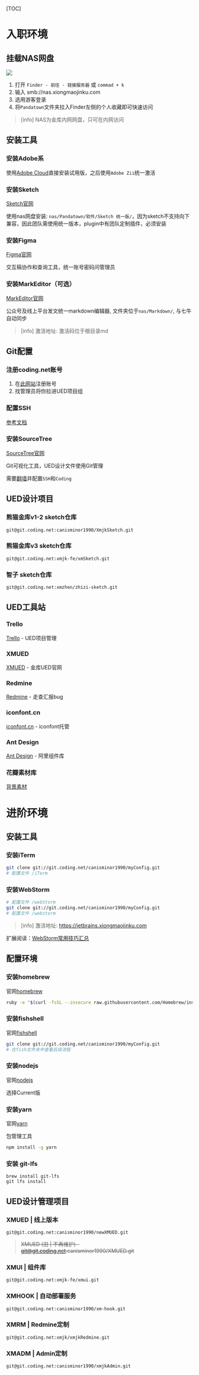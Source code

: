 [TOC]

# 入职环境

## 挂载NAS网盘

![](https://o4j4l4n7h.qnssl.com/2017-08-02-022652.jpg)

1. 打开 `Finder - 前往 - 链接服务器` 或 `commad + k`
2. 输入 smb://nas.xiongmaojinku.com
3. 选用游客登录
4. 将`Pandatown`文件夹拉入Finder左侧的个人收藏即可快速访问

>[info] NAS为金库内网网盘，只可在内网访问

## 安装工具

### 安装Adobe系

使用[Adobe Cloud](https://creative.adobe.com/zh-cn/products/download/creative-cloud)直接安装试用版，之后使用`Adobe Zii`统一激活

### 安装Sketch

[Sketch官网](https://www.sketchapp.com/updates/)

使用nas网盘安装: `nas/Pandatown/软件/Sketch 统一版/`，因为sketch不支持向下兼容，因此团队需使用统一版本，plugin中有团队定制插件，必须安装

### 安装Figma

[Figma官网](https://www.figma.com/)

交互稿协作和查询工具，统一账号密码问管理员


### 安装MarkEditor（可选）

[MarkEditor官网](http://markeditor.com/app/markeditor)

公众号及线上平台发文统一markdown编辑器, 文件夹位于`nas/Markdown/`, 与七牛自动同步

>[info] 激活地址: 激活码位于根目录md


## Git配置

### 注册coding.net账号

1. 在[此网站](https://coding.net)注册账号
2. 找管理员将你拉进UED项目组

### 配置SSH

[参考文档](https://coding.net/help/doc/account/ssh-key.html)

### 安装SourceTree

[SourceTree官网](https://www.sourcetreeapp.com/)

Git可视化工具，UED设计文件使用Git管理

需要[翻墙](ued/share/创建私有SSR.md)并配置`SSH`和`Coding`


## UED设计项目

### 熊猫金库v1-2 sketch仓库

```
git@git.coding.net:canisminor1990/XmjkSketch.git
```

### 熊猫金库v3 sketch仓库

```
git@git.coding.net:xmjk-fe/xmSketch.git
```

### 智子 sketch仓库

```
git@git.coding.net:xmzhen/zhizi-sketch.git
```

## UED工具站

### Trello

[Trello](https://trello.com/b/WDGfmQRs/ued) - UED项目管理

### XMUED

[XMUED](https://ued.xiongmaojinku.com) - 金库UED官网

### Redmine

[Redmine](https://redmine.xiongmaojinku.com) - 走查汇报bug

### iconfont.cn

[iconfont.cn](http://www.iconfont.cn/) - iconfont托管

### Ant Design

[Ant Design](https://mobile.ant.design/docs/react/introduce-cn) - 阿里组件库

### 花瓣素材库

[背景素材](http://huaban.com/boards/25545712/)

# 进阶环境

## 安装工具

### 安装iTerm

```bash
git clone git://git.coding.net/canisminor1990/myConfig.git
# 配置文件 /iTerm
```

### 安装WebStorm

```bash
# 配置文件 /webStorm
git clone git://git.coding.net/canisminor1990/myConfig.git
# 配置文件 /webstorm
```

>[info] 激活地址: <https://jetbrains.xiongmaojinku.com>

扩展阅读：[WebStorm常用技巧汇总](pd/前端/WebStorm常用技巧汇总)

## 配置环境

### 安装homebrew

官网[homebrew](https://brew.sh/)

```bash
ruby -e "$(curl -fsSL --insecure raw.githubusercontent.com/Homebrew/install/master/install)"
```

### 安装fishshell

官网[fishshell](http://www.fishshell.com/)

```bash
git clone git://git.coding.net/canisminor1990/myConfig.git
# 在fish文件夹中查看后续流程
```

### 安装nodejs

官网[nodejs](https://nodejs.org/en/)

选择Current版

### 安装yarn

官网[yarn](https://yarnpkg.com/en/)

包管理工具

```bash
npm install -g yarn
```

### 安装 git-lfs

```
brew install git-lfs
git lfs install
```

## UED设计管理项目


### XMUED | 线上版本

```
git@git.coding.net:canisminor1990/newXMUED.git
```

> ~~XMUED (旧 | 不再维护) - git@git.coding.net:canisminor1990/XMUED.git~~

### XMUI | 组件库

```
git@git.coding.net:xmjk-fe/xmui.git
```

### XMHOOK | 自动部署服务

```
git@git.coding.net:canisminor1990/xm-hook.git
```

### XMRM | Redmine定制

```
git@git.coding.net:xmjk/xmjkRedmine.git
```

### XMADM | Admin定制

```
git@git.coding.net:canisminor1990/xmjkAdmin.git
```